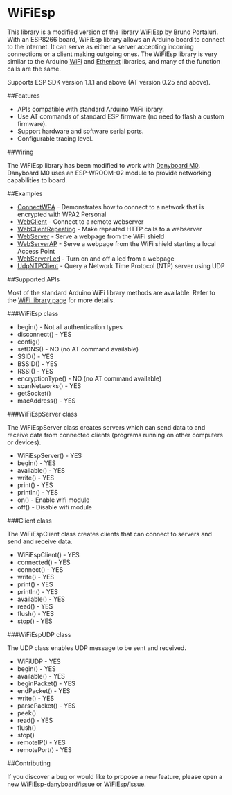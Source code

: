 # WiFiEsp

This library is a modified version of the library [WiFiEsp](https://github.com/bportaluri/WiFiEsp) by Bruno Portaluri.
With an ESP8266 board, WiFiEsp library allows an Arduino board to connect to the internet.
It can serve as either a server accepting incoming connections or a client making outgoing ones.
The WiFiEsp library is very similar to the Arduino [WiFi](http://www.arduino.cc/en/Reference/WiFi) and [Ethernet](http://www.arduino.cc/en/Reference/Ethernet) libraries, and many of the function calls are the same. 

Supports ESP SDK version 1.1.1 and above (AT version 0.25 and above).


##Features

- APIs compatible with standard Arduino WiFi library.
- Use AT commands of standard ESP firmware (no need to flash a custom firmware).
- Support hardware and software serial ports.
- Configurable tracing level.

##Wiring

The WiFiEsp library has been modified to work with [Danyboard M0](http://www.danyboard.com/).
Danyboard M0 uses an ESP-WROOM-02 module to provide networking capabilities to board.


##Examples

- [ConnectWPA](https://github.com/Gius-8/WiFiEsp-danyboard/master/examples/ConnectWPA/ConnectWPA.ino) - Demonstrates how to connect to a network that is encrypted with WPA2 Personal
- [WebClient](https://github.com/Gius-8/WiFiEsp-danyboard/master/examples/WebClient/WebClient.ino) - Connect to a remote webserver 
- [WebClientRepeating](https://github.com/Gius-8/WiFiEsp-danyboard/master/examples/WebClientRepeating/WebClientRepeating.ino) - Make repeated HTTP calls to a webserver 
- [WebServer](https://github.com/Gius-8/WiFiEsp-danyboard/master/examples/WebServer/WebServer.ino) - Serve a webpage from the WiFi shield 
- [WebServerAP](https://github.com/Gius-8/WiFiEsp-danyboard/master/examples/WebServerAP/WebServerAP.ino) - Serve a webpage from the WiFi shield starting a local Access Point
- [WebServerLed](https://github.com/Gius-8/WiFiEsp-danyboard/master/examples/WebServerLed/WebServerLed.ino) - Turn on and off a led from a webpage
- [UdpNTPClient](https://github.com/Gius-8/WiFiEsp-danyboard/master/examples/UdpNTPClient/UdpNTPClient.ino) - Query a Network Time Protocol (NTP) server using UDP


##Supported APIs

Most of the standard Arduino WiFi library methods are available. Refer to the [WiFi library page](http://www.arduino.cc/en/Reference/WiFi) for more details.

###WiFiEsp class

- begin() - Not all authentication types
- disconnect() - YES
- config()
- setDNS() - NO (no AT command available)
- SSID() - YES
- BSSID() - YES
- RSSI() - YES
- encryptionType() - NO (no AT command available)
- scanNetworks() - YES
- getSocket()
- macAddress() - YES


###WiFiEspServer class

The WiFiEspServer class creates servers which can send data to and receive data from connected clients (programs running on other computers or devices).

- WiFiEspServer() - YES
- begin() - YES
- available() - YES
- write() - YES
- print() - YES
- println() - YES
- on() - Enable wifi module
- off() - Disable wifi module


###Client class

The WiFiEspClient class creates clients that can connect to servers and send and receive data.

- WiFiEspClient() - YES
- connected() - YES
- connect() - YES
- write() - YES
- print() - YES
- println() - YES
- available() - YES
- read() - YES
- flush() - YES
- stop() - YES


###WiFiEspUDP class

The UDP class enables UDP message to be sent and received.

- WiFiUDP - YES
- begin() - YES
- available() - YES
- beginPacket() - YES
- endPacket() - YES
- write() - YES
- parsePacket() - YES
- peek()
- read() - YES
- flush()
- stop()
- remoteIP() - YES
- remotePort() - YES


##Contributing

If you discover a bug or would like to propose a new feature, please open a new [WiFiEsp-danyboard/issue](https://github.com/Gius-8/WiFiEsp-danyboard/issues) or [WiFiEsp/issue](https://github.com/bportaluri/WiFiEsp/issues).
